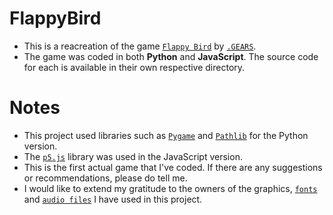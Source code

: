 # FlappyBird
* This is a reacreation of the game [`Flappy Bird`](https://en.wikipedia.org/wiki/Flappy_Bird) by [`.GEARS`](https://www.dotgears.com/).
* The game was coded in both __Python__ and __JavaScript__. The source code for each is available in their own respective directory. 
# Notes
* This project used libraries such as [`Pygame`](https://www.pygame.org/news) and [`Pathlib`](https://docs.python.org/3/library/pathlib.html) for the Python version.
* The [`p5.js`](https://p5js.org/) library was used in the JavaScript version.
* This is the first actual game that I've coded. If there are any suggestions or recommendations, please do tell me.
* I would like to extend my gratitude to the owners of the graphics, [`fonts`](https://www.dafont.com/04b-19.font?text=Flappy+Bird) and [`audio files`](https://www.sounds-resource.com/mobile/flappybird/sound/5309/) I have used in this project.
